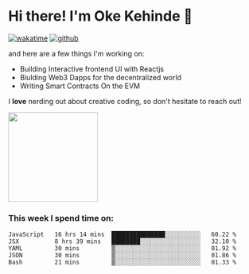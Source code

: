 # Hi there! I'm Oke Kehinde :cowboy_hat_face:

[![wakatime](https://wakatime.com/badge/user/5f3f42a0-7b4f-4c4b-b2da-012c5ac2fa62.svg)](https://wakatime.com/@5f3f42a0-7b4f-4c4b-b2da-012c5ac2fa62)
[![github](https://img.shields.io/github/followers/okeken?logo=github&style=plastic)](https://github.com/okeken?tab=followers)

and here are a few things I'm working on:

- Building Interactive frontend UI with Reactjs
- Biulding Web3 Dapps for the decentralized world
- Writing Smart Contracts On the EVM

I **love** nerding out about creative coding, so don't hesitate to reach out!


<img height="180em" src="https://github-readme-stats.vercel.app/api?username=okeken&show_icons=true&hide_border=true&&count_private=true&include_all_commits=true" />

### This week I spend time on:

<!--START_SECTION:waka-->
```text
JavaScript   16 hrs 14 mins  ███████████████░░░░░░░░░░   60.22 % 
JSX          8 hrs 39 mins   ████████░░░░░░░░░░░░░░░░░   32.10 % 
YAML         30 mins         ▒░░░░░░░░░░░░░░░░░░░░░░░░   01.92 % 
JSON         30 mins         ▒░░░░░░░░░░░░░░░░░░░░░░░░   01.86 % 
Bash         21 mins         ▒░░░░░░░░░░░░░░░░░░░░░░░░   01.33 % 
```
<!--END_SECTION:waka-->
